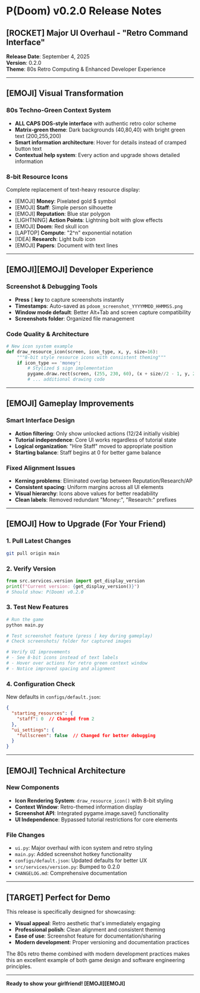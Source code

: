 # P(Doom) v0.2.0 Release Notes

## [ROCKET] Major UI Overhaul - "Retro Command Interface"

**Release Date**: September 4, 2025  
**Version**: 0.2.0  
**Theme**: 80s Retro Computing & Enhanced Developer Experience

---

## [EMOJI] Visual Transformation

### 80s Techno-Green Context System
- **ALL CAPS DOS-style interface** with authentic retro color scheme
- **Matrix-green theme**: Dark backgrounds (40,80,40) with bright green text (200,255,200)
- **Smart information architecture**: Hover for details instead of cramped button text
- **Contextual help system**: Every action and upgrade shows detailed information

### 8-bit Resource Icons
Complete replacement of text-heavy resource display:
- [EMOJI] **Money**: Pixelated gold $ symbol
- [EMOJI] **Staff**: Simple person silhouette  
- [EMOJI] **Reputation**: Blue star polygon
- [LIGHTNING] **Action Points**: Lightning bolt with glow effects
- [EMOJI] **Doom**: Red skull icon
- [LAPTOP] **Compute**: "2^n" exponential notation
- [IDEA] **Research**: Light bulb icon
- [EMOJI] **Papers**: Document with text lines

---

## [EMOJI][EMOJI] Developer Experience

### Screenshot & Debugging Tools
- **Press `[` key** to capture screenshots instantly
- **Timestamps**: Auto-saved as `pdoom_screenshot_YYYYMMDD_HHMMSS.png`
- **Window mode default**: Better Alt+Tab and screen capture compatibility
- **Screenshots folder**: Organized file management

### Code Quality & Architecture
```python
# New icon system example
def draw_resource_icon(screen, icon_type, x, y, size=16):
    """8-bit style resource icons with consistent theming"""
    if icon_type == 'money':
        # Stylized $ sign implementation
        pygame.draw.rect(screen, (255, 230, 60), (x + size//2 - 1, y, 2, size))
        # ... additional drawing code
```

---

## [EMOJI] Gameplay Improvements

### Smart Interface Design
- **Action filtering**: Only show unlocked actions (12/24 initially visible)
- **Tutorial independence**: Core UI works regardless of tutorial state
- **Logical organization**: "Hire Staff" moved to appropriate position
- **Starting balance**: Staff begins at 0 for better game balance

### Fixed Alignment Issues
- **Kerning problems**: Eliminated overlap between Reputation/Research/AP
- **Consistent spacing**: Uniform margins across all UI elements
- **Visual hierarchy**: Icons above values for better readability
- **Clean labels**: Removed redundant "Money:", "Research:" prefixes

---

## [EMOJI] How to Upgrade (For Your Friend)

### 1. Pull Latest Changes
```bash
git pull origin main
```

### 2. Verify Version
```python
from src.services.version import get_display_version
print(f"Current version: {get_display_version()}")
# Should show: P(Doom) v0.2.0
```

### 3. Test New Features
```bash
# Run the game
python main.py

# Test screenshot feature (press [ key during gameplay)
# Check screenshots/ folder for captured images

# Verify UI improvements
# - See 8-bit icons instead of text labels
# - Hover over actions for retro green context window
# - Notice improved spacing and alignment
```

### 4. Configuration Check
New defaults in `configs/default.json`:
```json
{
  "starting_resources": {
    "staff": 0  // Changed from 2
  },
  "ui_settings": {
    "fullscreen": false  // Changed for better debugging
  }
}
```

---

## [EMOJI] Technical Architecture

### New Components
- **Icon Rendering System**: `draw_resource_icon()` with 8-bit styling
- **Context Window**: Retro-themed information display
- **Screenshot API**: Integrated pygame.image.save() functionality
- **UI Independence**: Bypassed tutorial restrictions for core elements

### File Changes
- `ui.py`: Major overhaul with icon system and retro styling
- `main.py`: Added screenshot hotkey functionality
- `configs/default.json`: Updated defaults for better UX
- `src/services/version.py`: Bumped to 0.2.0
- `CHANGELOG.md`: Comprehensive documentation

---

## [TARGET] Perfect for Demo

This release is specifically designed for showcasing:
- **Visual appeal**: Retro aesthetic that's immediately engaging
- **Professional polish**: Clean alignment and consistent theming
- **Ease of use**: Screenshot feature for documentation/sharing
- **Modern development**: Proper versioning and documentation practices

The 80s retro theme combined with modern development practices makes this an excellent example of both game design and software engineering principles.

---

**Ready to show your girlfriend! [EMOJI][EMOJI]**
